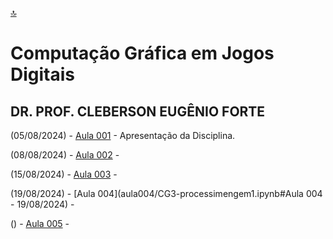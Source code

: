[🔝](../README.md)

# Computação Gráfica em Jogos Digitais

## DR. PROF. CLEBERSON EUGÊNIO FORTE

(05/08/2024) - [Aula 001](fatec-americana/aula001/README) - Apresentação da Disciplina.

(08/08/2024) - [Aula 002]() - 

(15/08/2024) - [Aula 003](aula003/CG3-processimengem1.ipynb) - 

(19/08/2024) - [Aula 004](aula004/CG3-processimengem1.ipynb#Aula 004 - 19/08/2024) - 

() - [Aula 005](aula005/README.md) - 
